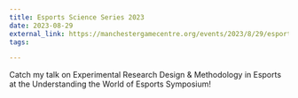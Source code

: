 ```yaml
---
title: Esports Science Series 2023
date: 2023-08-29
external_link: https://manchestergamecentre.org/events/2023/8/29/esports-science-series-2023-understanding-the-world-of-esports
tags:

---
```


Catch my talk on Experimental Research Design & Methodology in Esports at the Understanding the World of Esports Symposium!

<!--more-->
